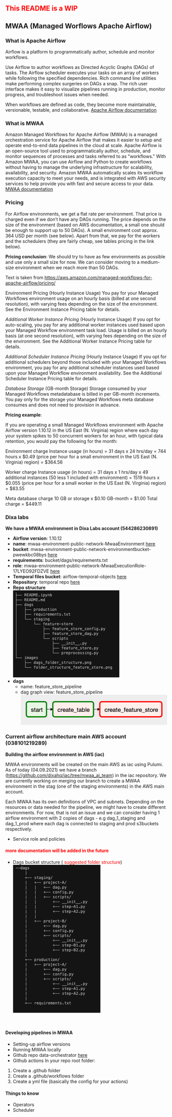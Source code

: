 ## <font color='red'> This README is a WIP</font>

## MWAA (Managed Worflows Apache Airflow)

### What is Apache Airflow

Airflow is a platform to programmatically author, schedule and monitor workflows.

Use Airflow to author workflows as Directed Acyclic Graphs (DAGs) of tasks. The Airflow scheduler executes your tasks on an array of workers while following the specified dependencies. Rich command line utilities make performing complex surgeries on DAGs a snap. The rich user interface makes it easy to visualize pipelines running in production, monitor progress, and troubleshoot issues when needed.

When workflows are defined as code, they become more maintainable, versionable, testable, and collaborative. 
[Apache Airflow documentation](https://airflow.apache.org/docs/apache-airflow/stable/index.html)

### What is MWAA

Amazon Managed Workflows for Apache Airflow (MWAA) is a managed orchestration service for Apache Airflow that makes it easier to setup and operate end-to-end data pipelines in the cloud at scale. Apache Airflow is an open-source tool used to programmatically author, schedule, and monitor sequences of processes and tasks referred to as "workflows." With Amazon MWAA, you can use Airflow and Python to create workflows without having to manage the underlying infrastructure for scalability, availability, and security. Amazon MWAA automatically scales its workflow execution capacity to meet your needs, and is integrated with AWS security services to help provide you with fast and secure access to your data. [MWAA documentation](https://docs.aws.amazon.com/mwaa/latest/userguide/what-is-mwaa.html)

### Pricing
For Airflow environments, we get a flat rate per environment. That price is charged even if we don’t have any DAGs running. The price depends on the size of the environment (based on AWS documentation, a small one should be enough to support up to 50 DAGs). A small environment cost approx. 364 USD per month (see below). Apart from that, we pay for the workers and the schedulers (they are fairly cheap, see tables pricing in the link below).

**Pricing conclusion**:
We should try to have as few environments as possible and use only a small size for now. We can consider moving to a medium-size environment when we reach more than 50 DAGs.

Text is taken from https://aws.amazon.com/managed-workflows-for-apache-airflow/pricing/

Environment Pricing (Hourly Instance Usage)
You pay for your Managed Workflows environment usage on an hourly basis (billed at one second resolution), with varying fees depending on the size of the environment. See the Environment Instance Pricing table for details.

*Additional Worker Instance Pricing* (Hourly Instance Usage)
If you opt for auto-scaling, you pay for any additional worker instances used based upon your Managed Workflow environment task load. Usage is billed on an hourly basis (at one second resolution), with varying fees depending on the size of the environment. See the Additional Worker Instance Pricing table for details.

*Additional Scheduler Instance Pricing* (Hourly Instance Usage)
If you opt for additional schedulers beyond those included with your Managed Workflows environment, you pay for any additional scheduler instances used based upon your Managed Workflow environment availability. See the Additional Scheduler Instance Pricing table for details.

*Database Storage* (GB-month Storage)
Storage consumed by your Managed Workflows metadatabase is billed in per GB-month increments. You pay only for the storage your Managed Workflows meta database consumes and does not need to provision in advance.

**Pricing example**:

If you are operating a small Managed Workflows environment with Apache Airflow version 1.10.12 in the US East (N. Virginia) region where each day your system spikes to 50 concurrent workers for an hour, with typical data retention, you would pay the following for the month:

Environment charge
Instance usage (in hours) = 31 days x 24 hrs/day = 744 hours
x $0.49 (price per hour for a small environment in the US East (N. Virginia) region)
= $364.56

Worker charge
Instance usage (in hours) = 31 days x 1 hrs/day x 49 additional instances (50 less 1 included with environment) = 1519 hours
x $0.055 (price per hour for a small worker in the US East (N. Virginia) region)
= $83.55

Meta database charge
10 GB or storage x $0.10 GB-month = $1.00
Total charge = $449.11


### Dixa labs
**We have a MWAA environment in Dixa Labs account (544286230891)**
- **Airflow version**: 1.10.12
- **name**: mwaa-environment-public-network-MwaaEnvironment [here](https://eu-west-1.console.aws.amazon.com/mwaa/home?region=eu-west-1#environments/mwaa-environment-public-network-MwaaEnvironment)
- **bucket**: mwaa-environment-public-network-environmentbucket-pwewkbc08bys [here](https://eu-west-1.console.aws.amazon.com/s3/buckets/mwaa-environment-public-network-environmentbucket-pwewkbc08bys?region=eu-west-1&tab=objects)
- **requirements**: bucket/dags/requirements.txt
- **role**: mwaa-environment-public-network-MwaaExecutionRole-17LYEO92FDZVE [here](https://console.aws.amazon.com/iam/home?#/roles/mwaa-environment-public-network-MwaaExecutionRole-17LYEO92FDZVE)
- **Temporal files bucket**: airflow-temporal-objects [here](https://s3.console.aws.amazon.com/s3/buckets/airflow-temporal-objects?region=eu-west-1&tab=objects)
- **Repository**: temporal repo [here](https://github.com/alexflorezr/data-orchestrator)
- **Repo structure** <br />
![feature store dag structure](./images/folder_structure_feature_store.png)<br />
- **dags**
    - name: feature_store_pipeline
    - dag graph view: feature_store_pipeline <br />
![dag graph view](./images/feature_store_dag.png)<br />

### Current airflow architecture main AWS account (038101219289)
**Building the airflow environment in AWS (iac)**

MWAA environments will be created on the main AWS as iac using Pulumi. As of today (04.09.2021) we have a branch (https://github.com/dixahq/iac/tree/mwaa_ai_team) in the iac repository. We are currently working on merging our branch to create a MWAA environment in the stag (one of the staging environments) in the AWS main account.

Each MWAA has its own definitions of VPC and subnets. Depending on the resources or data needed for the pipeline, we might have to create different environments. For now, that is not an issue and we can consider having 1 airflow environment with 2 copies of dags - e.g dag_1_staging and dag_1_prod where each dag is connected to staging and prod s3buckets respectively.


- Service role and policies
#### <font color='red'> more documentation will be added in the future</font>
- Dags bucket structure (<font color='red'> suggested folder structure</font>) <br/>
![dag folder structure](./images/dags_folder_structure.png)
<br />

#### Developing pipelines in MWAA
- Setting-up airflow versions
- Running MWAA locally
- Github repo data-orchestrator  [here](https://github.com/dixahq/data-orchestrator)
- Github actions
In your repo root folder:
1. Create a .github folder
2. Create a .github/workflows folder
3. Create a yml file (basically the config for your actions)

#### Things to know
- Operators
- Scheduler